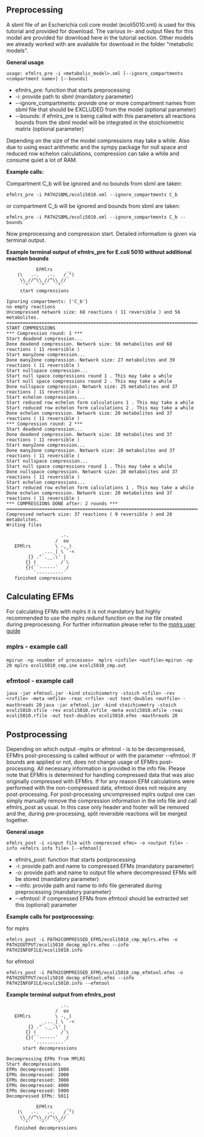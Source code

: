 ## Preprocessing
A sbml file of an Escherichia coli core model (ecoli5010.xml) is used for this tutorial and provided for download. The various in- and output files for this model are provided for download here in the tutorial section. Other models we already worked with are available for download in the folder "metabolic models".

**General usage**

`usage: efmlrs_pre -i <metabolic_model>.xml [--ignore_compartments <compartment name>] [--bounds]`

- efmlrs_pre: function that starts preprocessing
- -i: provide path to sbml (mandatory parameter)
- --ignore_compartments: provide one or more compartment names from sbml file that should be EXCLUDED from the model (optional parameter)
- --bounds: if efmlrs_pre is being called with this parameters all reactions bounds from the sbml model will be integrated in the stoichiometric matrix (optional parameter)

Depending on the size of the model compressions may take a while. Also due to using exact arithmetic and the sympy package for null space and reduced row echelon calculations, compression can take a while and consume quiet a lot of RAM.

**Example calls:**

Compartment C_b will be ignored and no bounds from sbml are taken:

`efmlrs_pre -i PATH2SBML/ecoli5010.xml --ignore_compartments C_b`

or compartment C_b will be ignored and bounds from sbml are taken:

`efmlrs_pre -i PATH2SBML/ecoli5010.xml --ignore_compartments C_b --bounds`

Now preprocessing and compression start. Detailed information is given via terminal output.

**Example terminal output of efmlrs_pre for E.coli 5010 without additional reaction bounds**
```
           EFMlrs     __ 
    (\   .-.   .-.   /_")
     \\_//^\\_//^\\_//   
      `"´   `"´   `"´    
     start compressions   
                          
Ignoring compartments: ['C_b']
no empty reactions
Uncompressed network size: 68 reactions ( 11 reversible ) and 56 metabolites.
========================================================================
START COMPRESSIONS
*** Compression round: 1 ***
Start deadend compression...
Done deadend compression. Network size: 56 metabolites and 68 reactions ( 11 reversible )
Start many2one compression...
Done many2one compression. Network size: 27 metabolites and 39 reactions ( 11 reversible )
Start nullspace compression...
Start null space compressions round 1 . This may take a while
Start null space compressions round 2 . This may take a while
Done nullspace compression. Network size: 25 metabolites and 37 reactions ( 11 reversible )
Start echelon compressions...
Start reduced row echelon form calculations 1 . This may take a while
Start reduced row echelon form calculations 2 . This may take a while
Done echelon compression. Network size: 20 metabolites and 37 reactions ( 11 reversible )
*** Compression round: 2 ***
Start deadend compression...
Done deadend compression. Network size: 20 metabolites and 37 reactions ( 11 reversible )
Start many2one compression...
Done many2one compression. Network size: 20 metabolites and 37 reactions ( 11 reversible )
Start nullspace compression...
Start null space compressions round 1 . This may take a while
Done nullspace compression. Network size: 20 metabolites and 37 reactions ( 11 reversible )
Start echelon compressions...
Start reduced row echelon form calculations 1 . This may take a while
Done echelon compression. Network size: 20 metabolites and 37 reactions ( 11 reversible )
*** COMPRESSIONS DONE after: 2 rounds ***
========================================================================
Compressed network size: 37 reactions ( 9 reversible ) and 20 metabolites.
Writing files
                          
                    .-.  
                  /  oo  
   EFMlrs         \ -,_) 
             _..._| \ `-<
        {} ." .__.\' |   
       {} (         /`\  
       {}(`´------´   /  
          `----------´   
   finished compressions 
 ```
## Calculating EFMs

For calculating EFMs with mplrs it is not mandatory but highly recommended to use the *mplrs redund* function on the *ine* file created during preprocessing. For further information please refer to the [mplrs user guide](http://cgm.cs.mcgill.ca/~avis/C/lrslib/USERGUIDE.html)

### mplrs - example call
 `mpirun -np <number of processes>  mplrs <infile> <outfile>`
 `mpirun -np 20 mplrs ecoli5010_cmp.ine ecoli5010_cmp.out`

### efmtool - example call
`java -jar efmtool.jar -kind stoichiometry -stoich <sfile> -rev <rvfile> -meta <mfile> -reac <rfile> -out text-doubles <outfile> -maxthreads 20`
`java -jar efmtool.jar -kind stoichiometry -stoich ecoli5010.sfile -rev ecoli5010.rvfile -meta ecoli5010.mfile -reac ecoli5010.rfile -out text-doubles ecoli5010.efms -maxthreads 20`

## Postprocessing
Depending on which output -mplrs or efmtool - is to be decompressed, EFMlrs post-processing is called without or with the parameter --efmtool. If bounds are applied or not, does not change usage of EFMlrs post-processing. All necessary information is provided in the info file. Please note that EFMlrs is determined for handling compressed data that was also originally compressed with EFMlrs. If for any reason EFM calculations were performed with the non-compressed data, efmtool does not require any post-processing. For post-processing uncompressed mplrs output one can simply manually remove the compression information in the info file and call efmlrs_post as usual. In this case only header and footer will be removed and the, during pre-processing, split reversible reactions will be merged together.

**General usage**
```
efmlrs_post -i <input file with compressed efms> -o <output file> -info <efmlrs info file> [--efmtool]
```

- efmlrs_post: function that starts postprocessing
- -i: provide path and name to compressed EFMs (mandatory parameter)
- -o: provide path and name to output file where decompressed EFMs will be stored (mandatory parameter)
- --info: provide path and name to info file generated during preprocessing (mandatory parameter)
- --efmtool: if compressed EFMs from efmtool should be extracted set this (optional) parameter

**Example calls for postprocessing:**

for mplrs
```
efmlrs_post -i PATH2COMPRESSED_EFMS/ecoli5010_cmp_mplrs.efms -o PATH2OUTPUT/ecoli5010_decmp_mplrs.efms --info PATH2INFOFILE/ecoli5010.info
```
for efmtool
```
efmlrs_post -i PATH2COMPRESSED_EFMS/ecoli5010_cmp_efmtool.efms -o PATH2OUTPUT/ecoli5010_decmp_efmtool.efms --info PATH2INFOFILE/ecoli5010.info --efmtool
```

**Example terminal output from efmlrs_post**
```
                    .-.  
                  /  oo  
   EFMlrs         \ -,_) 
             _..._| \ `-<
        {} ." .__.\' |   
       {} (         /`\  
       {}(`´------´   /  
          `----------´   
      start decompressions   
                             
Decompressing EFMs from MPLRS
Start decompressions
EFMs decompressed: 1000
EFMs decompressed: 2000
EFMs decompressed: 3000
EFMs decompressed: 4000
EFMs decompressed: 5000
Decompressed EFMs: 5011
                          
           EFMlrs     __ 
    (\   .-.   .-.   /_")
     \\_//^\\_//^\\_//   
      `"´   `"´   `"´    
   finished decompressions
```










